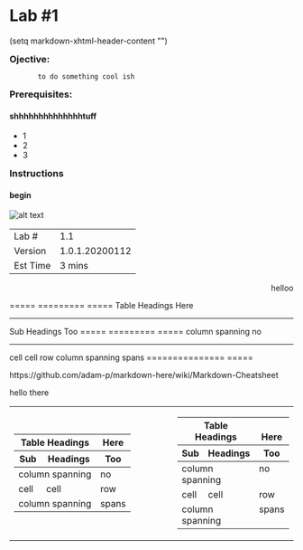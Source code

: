 <dl>
<style>
.tab {border-collapse:collapse;}
.tab .first {border-bottom:1px solid #EEE;}
.tab .second {border-top:1px solid #CCC;box-shadow: inset 0 1px 0 #CCC;}​
</style>
</dl>
      
Lab #1
==========

(setq markdown-xhtml-header-content
      "<style type='text/css'>
a { text-decoration: none; }
a:hover { text-decoration: underline; }
</style>")

<dl>
  <head>
  <style>
  h3 { margin: 0; }
  </style>
  </head>
</dl>

### Ojective: <br> 
           to do something cool ish

### Prerequisites:
#### shhhhhhhhhhhhhhtuff
 - 1
 - 2
 - 3

### Instructions
#### begin


![alt text](https://github.com/adobe/AEP-Hands-on-Labs/blob/master/assets/images/left_hand_nav_menu_identities.png?raw=true "Identities")


|   |   |
| --- | --- |
| Lab #         | 1.1            | 
| Version       | 1.0.1.20200112 | 
| Est Time      | 3 mins         | 

<dl>
  <div align="right">      
     helloo
  </div>
</dl>

===== ========= =====
Table Headings  Here
--------------- -----
Sub   Headings  Too
===== ========= =====
column spanning no
--------------- -----
cell  cell      row
column spanning spans
=============== =====


<table style="border-collapse: collapse; border: none;" class="tab" cellspacing="0" cellpadding="0">

<tr style="border: none;">
<div align="left">
<td width="600" style="border: none;">
<table>
<thead valign="bottom">
<tr><th colspan="2">Table Headings</th>
<th>Here</th>
</tr>
<tr><th>Sub</th>
<th>Headings</th>
<th>Too</th>
</tr>
</thead>
<tbody valign="top">
<tr><td colspan="2">column spanning</td>
<td>no</td>
</tr>
<tr><td>cell</td>
<td>cell</td>
<td>row</td>
</tr>
<tr><td colspan="2">column spanning</td>
<td>spans</td>
</tr>
</tbody>
</table>
</td>
</div>

<div align="right">
<td style="border: none;">
<table>
<thead valign="bottom">
<tr><th colspan="2">Table Headings</th>
<th>Here</th>
</tr>
<tr><th>Sub</th>
<th>Headings</th>
<th>Too</th>
</tr>
</thead>
<tbody valign="top">
<tr><td colspan="2">column spanning</td>
<td>no</td>
</tr>
<tr><td>cell</td>
<td>cell</td>
<td>row</td>
</tr>
<tr><td colspan="2">column spanning</td>
<td>spans</td>
</tr>
</tbody>
</table>
</td>
</div>



https://github.com/adam-p/markdown-here/wiki/Markdown-Cheatsheet

hello there
